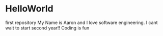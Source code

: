 # HelloWorld
first repository
My Name is Aaron and I love software engineering. I cant wait to start second year!!
Coding is fun
